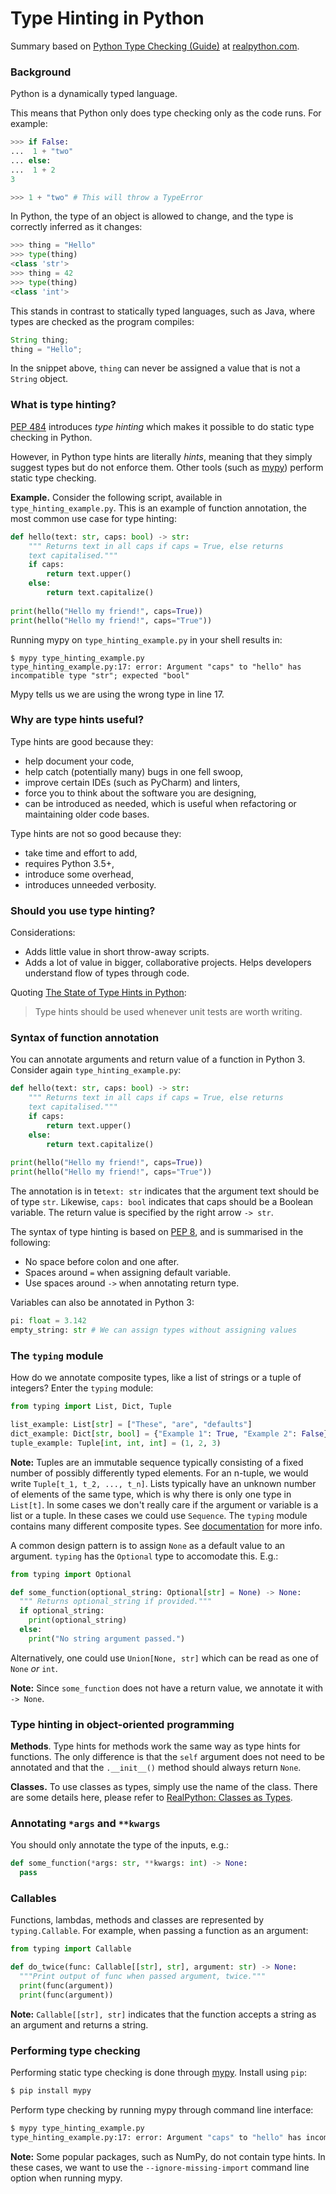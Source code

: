 # Type Hinting in Python

Summary based on [Python Type Checking (Guide)](https://realpython.com/python-type-checking/) at [realpython.com](https://realpython.com/).

### Background

Python is a dynamically typed language. 

This means that Python only does type checking only as the code runs. For example:

```python
>>> if False:
...  1 + "two"
... else:
...  1 + 2
3

>>> 1 + "two" # This will throw a TypeError
```

In Python, the type of an object is allowed to change, and the type is correctly inferred as it changes:

```python
>>> thing = "Hello"
>>> type(thing)
<class 'str'>
>>> thing = 42
>>> type(thing)
<class 'int'>
```

This stands in contrast to statically typed languages, such as Java, where types are checked as the program compiles:

```java
String thing;
thing = "Hello";
```

In the snippet above, `thing` can never be assigned a value that is not a `String` object.

### What is type hinting?

[PEP 484](https://www.python.org/dev/peps/pep-0484/) introduces *type hinting* which makes it possible to do static type checking in Python. 

However, in Python type hints are literally *hints*, meaning that they simply suggest types but do not enforce them. Other tools (such as [mypy](http://mypy-lang.org/)) perform static type checking.

**Example.** Consider the following script, available in `type_hinting_example.py`. This is an example of function annotation, the most common use case for type hinting:

```python
def hello(text: str, caps: bool) -> str:
    """ Returns text in all caps if caps = True, else returns 
    text capitalised."""
    if caps:
        return text.upper()
    else:
        return text.capitalize()
    
print(hello("Hello my friend!", caps=True))
print(hello("Hello my friend!", caps="True"))
```

Running mypy on `type_hinting_example.py` in your shell results in:

```shell
$ mypy type_hinting_example.py 
type_hinting_example.py:17: error: Argument "caps" to "hello" has incompatible type "str"; expected "bool"
```

Mypy tells us we are using the wrong type in line 17.

### Why are type hints useful?

Type hints are good because they:

* help document your code,
* help catch (potentially many) bugs in one fell swoop,
* improve certain IDEs (such as PyCharm) and linters, 
* force you to think about the software you are designing,
* can be introduced as needed, which is useful when refactoring or maintaining older code bases.

Type hints are not so good because they:

* take time and effort to add,
* requires Python 3.5+,
* introduce some overhead,
* introduces unneeded verbosity.

### Should you use type hinting?

Considerations:

* Adds little value in short throw-away scripts.
* Adds a lot of value in bigger, collaborative projects. Helps developers understand flow of types through code.

Quoting [The State of Type Hints in Python](https://www.bernat.tech/the-state-of-type-hints-in-python/):

> Type hints should be used whenever unit tests are worth writing.

### Syntax of function annotation

You can annotate arguments and return value of a function in Python 3. Consider again `type_hinting_example.py`:

```python
def hello(text: str, caps: bool) -> str:
    """ Returns text in all caps if caps = True, else returns 
    text capitalised."""
    if caps:
        return text.upper()
    else:
        return text.capitalize()
    
print(hello("Hello my friend!", caps=True))
print(hello("Hello my friend!", caps="True"))
```

The annotation is in te`text: str` indicates that the argument text should be of type `str`. Likewise, `caps: bool` indicates that caps should be a Boolean variable. The return value is specified by the right arrow `-> str`. 

The syntax of type hinting is based on [PEP 8](https://www.python.org/dev/peps/pep-0008/), and is summarised in the following:

* No space before colon and one after.
* Spaces around `=` when assigning default variable.
* Use spaces around `->` when annotating return type.

Variables can also be annotated in Python 3:

```python
pi: float = 3.142
empty_string: str # We can assign types without assigning values
```

### The `typing` module

How do we annotate composite types, like a list of strings or a tuple of integers? Enter the `typing` module:

```python
from typing import List, Dict, Tuple

list_example: List[str] = ["These", "are", "defaults"]
dict_example: Dict[str, bool] = {"Example 1": True, "Example 2": False}
tuple_example: Tuple[int, int, int] = (1, 2, 3)
```

**Note:** Tuples are an immutable sequence typically consisting of a fixed number of possibly differently typed elements. For an n-tuple, we would write `Tuple[t_1, t_2, ..., t_n]`. Lists typically have an unknown number of elements of the same type, which is why there is only one type in `List[t]`. In some cases we don't really care if the argument or variable is a list or a tuple. In these cases we could use `Sequence`. The `typing` module contains many different composite types. See [documentation](https://docs.python.org/3/library/typing.html) for more info.

A common design pattern is to assign `None` as a default value to an argument. `typing` has the `Optional` type to accomodate this. E.g.:

```python
from typing import Optional

def some_function(optional_string: Optional[str] = None) -> None:
  """ Returns optional_string if provided."""
  if optional_string:
    print(optional_string)
  else:
    print("No string argument passed.")
```

Alternatively, one could use `Union[None, str]` which can be read as one of `None` *or* `int`.

**Note:** Since `some_function` does not have a return value, we annotate it with `-> None`.

### Type hinting in object-oriented programming

**Methods**. Type hints for methods work the same way as type hints for functions. The only difference is that the `self` argument does not need to be annotated and that the `.__init__()` method should always return `None`.

**Classes.** To use classes as types, simply use the name of the class. There are some details here, please refer to [RealPython: Classes as Types](https://realpython.com/python-type-checking/#classes-as-types).

### Annotating `*args` and `**kwargs`

You should only annotate the type of the inputs, e.g.:

```python
def some_function(*args: str, **kwargs: int) -> None:
  pass
```

### Callables

Functions, lambdas, methods and classes are represented by `typing.Callable`. For example, when passing a function as an argument:

```python
from typing import Callable

def do_twice(func: Callable[[str], str], argument: str) -> None:
  """Print output of func when passed argument, twice."""
  print(func(argument))
  print(func(argument))
```

**Note:** `Callable[[str], str]` indicates that the function accepts a string as an argument and returns a string.

### Performing type checking

Performing static type checking is done through [mypy](http://mypy-lang.org/). Install using `pip`:

```bash
$ pip install mypy
```

Perform type checking by running mypy through command line interface:

```bash
$ mypy type_hinting_example.py
type_hinting_example.py:17: error: Argument "caps" to "hello" has incompatible type "str"; expected "bool"
```

**Note:** Some popular packages, such as NumPy, do not contain type hints. In these cases, we want to use the `--ignore-missing-import` command line option when running mypy.


